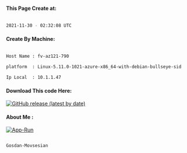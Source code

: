 
   
#### This Page Create at:

```bash

2021-11-30 - 02:32:08 UTC

```

#### Create By Machine:

```bash

Host Name : fv-az121-790

platform  : Linux-5.11.0-1021-azure-x86_64-with-debian-bullseye-sid

Ip Local  : 10.1.1.47

```
#### Download This code Here:

[![GitHub release (latest by date)](https://img.shields.io/github/v/release/Gosdan-Movsesian/Gosdan?style=for-the-badge&label=Download)](https://github.com/Gosdan-Movsesian/Gosdan/releases) 

</p> 

#### About Me :

[![App-Run](https://github.com/Gosdan-Movsesian/Gosdan/actions/workflows/App-Run.yml/badge.svg)](https://github.com/Gosdan-Movsesian/Gosdan/actions/workflows/App-Run.yml)

```bash

Gosdan-Movsesian

```

